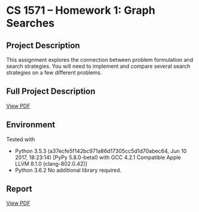 # CS 1571 – Homework 1: Graph Searches

## Project Description
This assignment explores the connection between problem formulation and search strategies. You will need to implement and compare several search strategies on a few different problems.

## Full Project Description
[View PDF](Description.pdf)

## Environment
Tested with
 - Python 3.5.3 (a37ecfe5f142bc971a86d17305cc5d1d70abec64, Jun 10 2017, 18:23:14) [PyPy 5.8.0-beta0 with GCC 4.2.1 Compatible Apple LLVM 8.1.0 (clang-802.0.42)]
 - Python 3.6.2
No additional library required.

## Report
[View PDF](Report.pdf)

